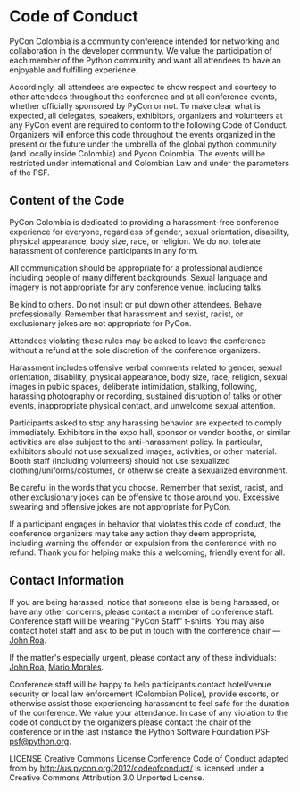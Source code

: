 # Code of Conduct
PyCon Colombia is a community conference intended for networking and collaboration in the developer community. We value the participation of each member of the Python community and want all attendees to have an enjoyable and fulfilling experience.

Accordingly, all attendees are expected to show respect and courtesy to other attendees throughout the conference and at all conference events, whether officially sponsored by PyCon or not. To make clear what is expected, all delegates, speakers, exhibitors, organizers and volunteers at any PyCon event are required to conform to the following Code of Conduct. Organizers will enforce this code throughout the events organized in the present or the future under the umbrella of the global python community (and locally inside Colombia) and Pycon Colombia. The events will be restricted under international and Colombian Law and under the parameters of the PSF. 

## Content of the Code

PyCon Colombia is dedicated to providing a harassment-free conference experience for everyone, regardless of gender, sexual orientation, disability, physical appearance, body size, race, or religion. We do not tolerate harassment of conference participants in any form.

All communication should be appropriate for a professional audience including people of many different backgrounds. Sexual language and imagery is not appropriate for any conference venue, including talks.

Be kind to others. Do not insult or put down other attendees. Behave professionally. Remember that harassment and sexist, racist, or exclusionary jokes are not appropriate for PyCon.

Attendees violating these rules may be asked to leave the conference without a refund at the sole discretion of the conference organizers.

Harassment includes offensive verbal comments related to gender, sexual orientation, disability, physical appearance, body size, race, religion, sexual images in public spaces, deliberate intimidation, stalking, following, harassing photography or recording, sustained disruption of talks or other events, inappropriate physical contact, and unwelcome sexual attention.

Participants asked to stop any harassing behavior are expected to comply immediately.
Exhibitors in the expo hall, sponsor or vendor booths, or similar activities are also subject to the anti-harassment policy. In particular, exhibitors should not use sexualized images, activities, or other material. Booth staff (including volunteers) should not use sexualized clothing/uniforms/costumes, or otherwise create a sexualized environment.

Be careful in the words that you choose. Remember that sexist, racist, and other exclusionary jokes can be offensive to those around you. Excessive swearing and offensive jokes are not appropriate for PyCon.

If a participant engages in behavior that violates this code of conduct, the conference organizers may take any action they deem appropriate, including warning the offender or expulsion from the conference with no refund. Thank you for helping make this a welcoming, friendly event for all.

## Contact Information
If you are being harassed, notice that someone else is being harassed, or have any other concerns, please contact a member of conference staff. Conference staff will be wearing "PyCon Staff" t-shirts. You may also contact hotel staff and ask to be put in touch with the conference chair — [John Roa](mailto:john@pycon.co).

If the matter's especially urgent, please contact any of these individuals: [John Roa](mailto:john@pycon.co), [Mario Morales](mailto:mario@pycon.co).

Conference staff will be happy to help participants contact hotel/venue security or local law enforcement (Colombian Police), provide escorts, or otherwise assist those experiencing harassment to feel safe for the duration of the conference. We value your attendance.
In case of any violation to the code of conduct by the organizers please contact the chair of the conference or in the last instance the Python Software Foundation PSF psf@python.org.

LICENSE
Creative Commons License
Conference Code of Conduct adapted from by http://us.pycon.org/2012/codeofconduct/ is licensed under a Creative Commons Attribution 3.0 Unported License.
